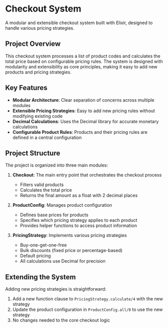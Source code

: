 # Checkout System

A modular and extensible checkout system built with Elixir, designed to handle various pricing strategies.

## Project Overview

This checkout system processes a list of product codes and calculates the total price based on configurable pricing rules. The system is designed with modularity and extensibility as core principles, making it easy to add new products and pricing strategies.

## Key Features

- **Modular Architecture**: Clear separation of concerns across multiple modules
- **Extensible Pricing Strategies**: Easy to add new pricing rules without modifying existing code
- **Decimal Calculations**: Uses the Decimal library for accurate monetary calculations
- **Configurable Product Rules**: Products and their pricing rules are defined in a central configuration

## Project Structure

The project is organized into three main modules:

1. **Checkout**: The main entry point that orchestrates the checkout process

   - Filters valid products
   - Calculates the total price
   - Returns the final amount as a float with 2 decimal places

2. **ProductConfig**: Manages product configuration

   - Defines base prices for products
   - Specifies which pricing strategy applies to each product
   - Provides helper functions to access product information

3. **PricingStrategy**: Implements various pricing strategies
   - Buy-one-get-one-free
   - Bulk discounts (fixed price or percentage-based)
   - Default pricing
   - All calculations use Decimal for precision

## Extending the System

Adding new pricing strategies is straightforward:

1. Add a new function clause to `PricingStrategy.calculate/4` with the new strategy
2. Update the product configuration in `ProductConfig.all/0` to use the new strategy
3. No changes needed to the core checkout logic
